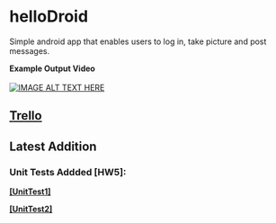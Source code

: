 # helloDroid

Simple android app that enables users to log in, take picture and post messages.

**Example Output Video**
<br></br>
[![IMAGE ALT TEXT HERE](http://img.youtube.com/vi/fz4XZ3MWlWE/0.jpg)](http://www.youtube.com/watch?v=fz4XZ3MWlWE)

## [Trello](https://trello.com/b/cjSwTxBu/homework2)

## Latest Addition

### Unit Tests Addded [HW5]:

**[[UnitTest1]](https://github.com/angrySloth357/helloDroid/tree/master/%5BUnitTest1%5D)**

**[[UnitTest2]](https://github.com/angrySloth357/helloDroid/tree/master/%5BUnitTest2%5D)**
